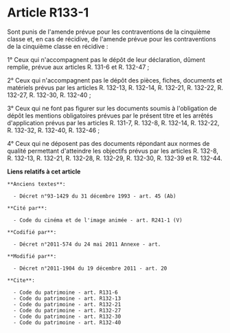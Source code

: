 # Article R133-1

Sont punis de l'amende prévue pour les contraventions de la cinquième classe et, en cas de récidive, de l'amende prévue pour
les contraventions de la cinquième classe en récidive : 

1° Ceux qui n'accompagnent pas le dépôt de leur déclaration, dûment remplie, prévue aux articles R. 131-6 et R. 132-47 ; 

2° Ceux qui n'accompagnent pas le dépôt des pièces, fiches, documents et matériels prévus par les articles R. 132-13, R.
132-14, R. 132-21, R. 132-22, R. 132-27, R. 132-30, R. 132-40 ; 

3° Ceux qui ne font pas figurer sur les documents soumis à l'obligation de dépôt les mentions obligatoires prévues par le
présent titre et les arrêtés d'application prévus par les articles R. 131-7, R. 132-8, R. 132-14, R. 132-22, R. 132-32, R.
132-40, R. 132-46 ; 

4° Ceux qui ne déposent pas des documents répondant aux normes de qualité permettant d'atteindre les objectifs prévus par les
articles R. 132-8, R. 132-13, R. 132-21, R. 132-28, R. 132-29, R. 132-30, R. 132-39 et R. 132-44.

**Liens relatifs à cet article**

	**Anciens textes**:

	  - Décret n°93-1429 du 31 décembre 1993 - art. 45 (Ab)

	**Cité par**:

	  - Code du cinéma et de l'image animée - art. R241-1 (V)

	**Codifié par**:

	  - Décret n°2011-574 du 24 mai 2011 Annexe - art.

	**Modifié par**:

	  - Décret n°2011-1904 du 19 décembre 2011 - art. 20

	**Cite**:

	  - Code du patrimoine - art. R131-6
	  - Code du patrimoine - art. R132-13
	  - Code du patrimoine - art. R132-21
	  - Code du patrimoine - art. R132-27
	  - Code du patrimoine - art. R132-30
	  - Code du patrimoine - art. R132-40
